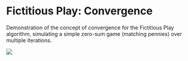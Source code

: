 # Fictitious Play: Convergence

Demonstration of the concept of convergence for the Fictitious Play algorithm, simulating a simple zero-sum game (matching pennies) over multiple iterations.

![]([https://github.com/Your_Repository_Name/Your_GIF_Name.gif](https://github.com/esalonico/seminar-learning-in-games-ss23/blob/main/fictitious-play.gif))
